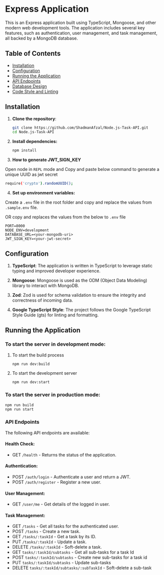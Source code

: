 # Express Application

This is an Express application built using TypeScript, Mongoose, and other modern web development tools. The application includes several key features, such as authentication, user management, and task management, all backed by a MongoDB database.

## Table of Contents

- [Installation](#installation)
- [Configuration](#configuration)
- [Running the Application](#running-the-application)
- [API Endpoints](#api-endpoints)
- [Database Design](#database-design)
- [Code Style and Linting](#code-style-and-linting)

## Installation

1. **Clone the repository**:

   ```bash
   git clone https://github.com/ShadmanAfzal/Node.js-Task-API.git
   cd Node.js-Task-API
   ```

2. **Install dependencies:**

   ```bash
   npm install
   ```

3. **How to generate JWT_SIGN_KEY**

Open node in `REPL` mode and Copy and paste below command to generate a unique UUID as jwt secret

```bash
require('crypto').randomUUID();
```

4. **Set up environment variables:**

Create a `.env` file in the root folder and copy and replace the values from `.sample.env` file.

OR copy and replaces the values from the below to `.env` file

```
PORT=8000
NODE_ENV=development
DATABASE_URL=<your-mongodb-uri>
JWT_SIGN_KEY=<your-jwt-secret>
```

## Configuration

1. **TypeScript**: The application is written in TypeScript to leverage static typing and improved developer experience.

2. **Mongoose**: Mongoose is used as the ODM (Object Data Modeling) library to interact with MongoDB.

3. **Zod**: Zod is used for schema validation to ensure the integrity and correctness of incoming data.

4. **Google TypeScript Style**: The project follows the Google TypeScript Style Guide (gts) for linting and formatting.

## Running the Application

### To start the server in development mode:

1. To start the build process

   ```bash
   npm run dev:build
   ```

2. To start the development server

   ```bash
   npm run dev:start
   ```

### To start the server in production mode:

```bash
npm run build
npm run start
```

### API Endpoints

The following API endpoints are available:

#### Health Check:

- GET `/health` - Returns the status of the application.

#### Authentication:

- POST `/auth/login` - Authenticate a user and return a JWT.
- POST `/auth/register` - Register a new user.

#### User Management:

- GET `/user/me` - Get details of the logged in user.

#### Task Management:

- GET `/tasks` - Get all tasks for the authenticated user.
- POST `/tasks` - Create a new task.
- GET `/tasks/:taskId` - Get a task by its ID.
- PUT `/tasks/:taskId` - Update a task.
- DELETE `/tasks/:taskId` - Soft-delete a task.
- GET `tasks/:taskId/subtasks` - Get all sub-tasks for a task Id
- POST `tasks/:taskId/subtasks` - Create new sub-tasks for a task id
- PUT `tasks/:taskId/subtasks` - Update sub-tasks
- DELETE `tasks/:taskId/subtasks/:subTaskId` - Soft-delete a sub-task
